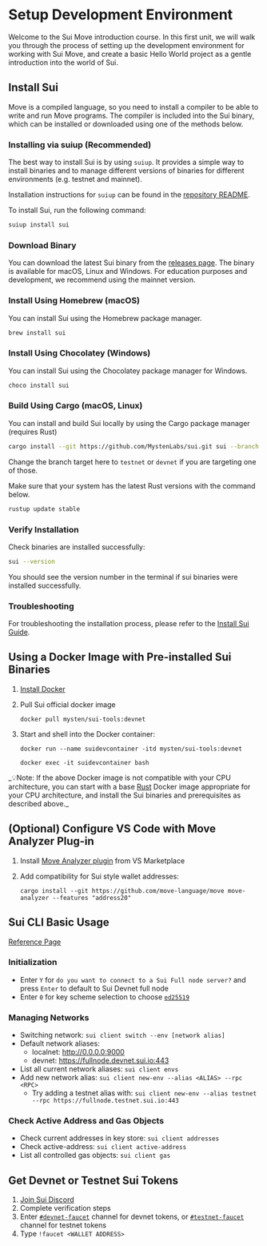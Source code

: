 # Setup Development Environment

Welcome to the Sui Move introduction course. In this first unit, we will walk you through the process of setting up the development environment for working with Sui Move, and create a basic Hello World project as a gentle introduction into the world of Sui.

## Install Sui

Move is a compiled language, so you need to install a compiler to be able to write and run Move programs. The compiler is included into the Sui binary, which can be installed or downloaded using one of the methods below.

### Installing via suiup (Recommended)

The best way to install Sui is by using `suiup`. It provides a simple way to install binaries and to manage different versions of binaries for different environments (e.g. testnet and mainnet).

Installation instructions for `suiup` can be found in the [repository README](https://github.com/MystenLabs/suiup).

To install Sui, run the following command:

```bash
suiup install sui
```

### Download Binary

You can download the latest Sui binary from the [releases page](https://github.com/MystenLabs/sui/releases). The binary is available for macOS, Linux and Windows. For education purposes and development, we recommend using the mainnet version.

### Install Using Homebrew (macOS)

You can install Sui using the Homebrew package manager.

```bash
brew install sui
```

### Install Using Chocolatey (Windows)

You can install Sui using the Chocolatey package manager for Windows.

```bash
choco install sui
```

### Build Using Cargo (macOS, Linux)

You can install and build Sui locally by using the Cargo package manager (requires Rust)

```bash
cargo install --git https://github.com/MystenLabs/sui.git sui --branch mainnet
```

Change the branch target here to `testnet` or `devnet` if you are targeting one of those.

Make sure that your system has the latest Rust versions with the command below.

```bash
rustup update stable
```

### Verify Installation

Check binaries are installed successfully:

```bash
sui --version
```

You should see the version number in the terminal if sui binaries were installed successfully.

### Troubleshooting

For troubleshooting the installation process, please refer to the [Install Sui Guide](https://docs.sui.io/build/install).

## Using a Docker Image with Pre-installed Sui Binaries

1. [Install Docker](https://docs.docker.com/get-docker/)

2. Pull Sui official docker image

   `docker pull mysten/sui-tools:devnet`

3. Start and shell into the Docker container:

   `docker run --name suidevcontainer -itd mysten/sui-tools:devnet`

   `docker exec -it suidevcontainer bash`

_💡Note: If the above Docker image is not compatible with your CPU architecture, you can start with a base [Rust](https://hub.docker.com/_/rust) Docker image appropriate for your CPU architecture, and install the Sui binaries and prerequisites as described above.\_

## (Optional) Configure VS Code with Move Analyzer Plug-in

1. Install [Move Analyzer plugin](https://marketplace.visualstudio.com/items?itemName=move.move-analyzer) from VS Marketplace

2. Add compatibility for Sui style wallet addresses:

   `cargo install --git https://github.com/move-language/move move-analyzer --features "address20"`

## Sui CLI Basic Usage

[Reference Page](https://docs.sui.io/build/cli-client)

### Initialization

- Enter `Y` for `do you want to connect to a Sui Full node server?` and press `Enter` to default to Sui Devnet full node
- Enter `0` for key scheme selection to choose [`ed25519`](https://ed25519.cr.yp.to/)

### Managing Networks

- Switching network: `sui client switch --env [network alias]`
- Default network aliases:
  - localnet: http://0.0.0.0:9000
  - devnet: https://fullnode.devnet.sui.io:443
- List all current network aliases: `sui client envs`
- Add new network alias: `sui client new-env --alias <ALIAS> --rpc <RPC>`
  - Try adding a testnet alias with: `sui client new-env --alias testnet --rpc https://fullnode.testnet.sui.io:443`

### Check Active Address and Gas Objects

- Check current addresses in key store: `sui client addresses`
- Check active-address: `sui client active-address`
- List all controlled gas objects: `sui client gas`

## Get Devnet or Testnet Sui Tokens

1. [Join Sui Discord](https://discord.gg/sui)
2. Complete verification steps
3. Enter [`#devnet-faucet`](https://discord.com/channels/916379725201563759/971488439931392130) channel for devnet tokens, or [`#testnet-faucet`](https://discord.com/channels/916379725201563759/1037811694564560966) channel for testnet tokens
4. Type `!faucet <WALLET ADDRESS>`
